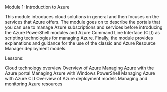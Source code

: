 Module 1: Introduction to Azure

This module introduces cloud solutions in general and then focuses on the services that Azure offers. The module goes on to describe the portals that you can use to manage Azure subscriptions and services before introducing the Azure PowerShell modules and Azure Command Line Interface (CLI) as scripting technologies for managing Azure. Finally, the module provides explanations and guidance for the use of the classic and Azure Resource Manager deployment models.

Lessons:

Cloud technology overview
Overview of Azure 
Managing Azure with the Azure portal 
Managing Azure with Windows PowerShell 
Managing Azure with Azure CLI
Overview of Azure deployment models 
Managing and monitoring Azure resources 

